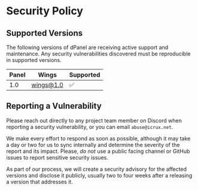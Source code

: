 # Security Policy

## Supported Versions

The following versions of dPanel are receiving active support and maintenance. Any security vulnerabilities discovered must be reproducible in supported versions.

| Panel | Wings     | Supported          |
| ----- | --------- | ------------------ |
| 1.0   | wings@1.0 | :white_check_mark: |

## Reporting a Vulnerability

Please reach out directly to any project team member on Discord when reporting a security vulnerability, or you can email `abuse@icrux.net`.

We make every effort to respond as soon as possible, although it may take a day or two for us to sync internally and determine the severity of the report and its impact. Please, _do not_ use a public facing channel or GitHub issues to report sensitive security issues.

As part of our process, we will create a security advisory for the affected versions and disclose it publicly, usually two to four weeks after a releasing a version that addresses it.
